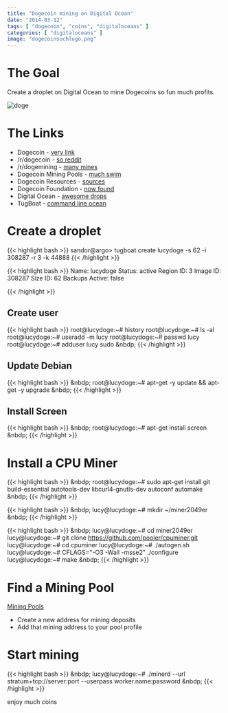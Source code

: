 ```yaml
---
title: "Dogecoin mining on Digital Ocean"
date: "2014-03-12"
tags: [ "dogecoin", "coins", "digitaloceans" ]
categories: [ "digitaloceans" ]
image: "dogecoinsuchlogo.png"
---
```


# The Goal

Create a droplet on Digital Ocean to mine Dogecoins so fun much profits.

![doge](https://dl.dropboxusercontent.com/u/6735750/dogecoinsuchlogo.png)



# The Links

 - Dogecoin - [very link](http://dogecoin.com/)
 - /r/dogecoin - [so reddit](http://www.reddit.com/r/dogecoin)
 - /r/dogemining - [many mines](http://www.reddit.com/r/dogemining)
 - Dogecoin Mining Pools - [much swim](http://www.doktorrf.com/dogecoin/pools.html)
 - Dogecoin Resources - [sources](https://github.com/ummjackson/dogecoin-resources)
 - Dogecoin Foundation - [now found](http://foundation.dogecoin.com/)
 - Digital Ocean - [awesome drops](https://www.digitalocean.com)
 - TugBoat - [command line ocean](https://www.digitalocean.com/community/articles/how-to-use-tugboat-to-manage-digitalocean-droplets-from-a-terminal)



# Create a droplet

{{< highlight bash >}}
sandor@argo> tugboat create lucydoge -s 62 -i 308287 -r 3 -k 44888
{{< /highlight >}}


{{< highlight bash >}}
Name:             lucydoge
Status:           active
Region ID:        3
Image ID:         308287
Size ID:          62
Backups Active:   false

{{< /highlight >}}

## Create user

{{< highlight bash >}}
root@lucydoge:~# history
root@lucydoge:~# ls -al
root@lucydoge:~# useradd -m lucy
root@lucydoge:~# passwd lucy
root@lucydoge:~# adduser lucy sudo
&nbdp;
{{< /highlight >}}


## Update Debian

{{< highlight bash >}}
&nbdp;
root@lucydoge:~# apt-get -y update && apt-get -y upgrade
&nbdp;
{{< /highlight >}}

## Install Screen

{{< highlight bash >}}
&nbdp;
root@lucydoge:~# apt-get install screen
&nbdp;
{{< /highlight >}}

# Install a CPU Miner

{{< highlight bash >}}
&nbdp;
root@lucydoge:~# sudo apt-get install git build-essential autotools-dev libcurl4-gnutls-dev autoconf automake
&nbdp;
{{< /highlight >}}

{{< highlight bash >}}
&nbdp;
lucy@lucydoge:~# mkdir ~/miner2049er
&nbdp;
{{< /highlight >}}

{{< highlight bash >}}
&nbdp;
lucy@lucydoge:~# cd miner2049er
lucy@lucydoge:~# git clone https://github.com/pooler/cpuminer.git
lucy@lucydoge:~# cd cpuminer
lucy@lucydoge:~# ./autogen.sh
lucy@lucydoge:~# CFLAGS="-O3 -Wall -msse2" ./configure
lucy@lucydoge:~# make
&nbdp;
{{< /highlight >}}

# Find a Mining Pool

[Mining Pools](http://www.doktorrf.com/dogecoin/pools.html)

 - Create a new address for mining deposits
 - Add that mining address to your pool profile


# Start mining

{{< highlight bash >}}
&nbdp;
lucy@lucydoge:~# ./minerd --url stratum+tcp://server:port --userpass worker.name:password
&nbdp;
{{< /highlight >}}

enjoy much coins
